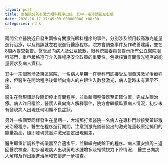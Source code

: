 ```yaml
---
layout: post
title: 兩醫院分別有激光眼科程序出錯　其中一宗涉調亂左右眼
date: 2020-10-17 17:45:00.000000000 +08:00
categories: rthk
---
```


兩間公立醫院近日發生兩宗有關激光眼科程序的事件，分別涉及誤用較高激光能量進行治療，以及錯誤就左右眼進行醫療程序。院方會調查事件及作改善建議，並在8周內提交報告。醫管局向病人及公眾致歉，眼科統籌委員會提示所有公立醫院眼科部門，重申嚴格遵守介入性程序安全政策的重要性，包括核實有關激光程序的能量要求及病人資料。

其中一宗個案涉及東區醫院，一名病人星期一在專科門診接受左眼黃斑激光治療程序，但醫生在開始程序後錯誤向病人的右眼注入數發激光，病人當時未有表示不適。

醫生在發現錯誤後隨即停止有關程序，並重新調整儀器至正確位置，完成左眼治療。病人昨日覆診，醫護人員向病人解釋事件，院方會繼續監察病人情況，初步未有發現病人出現任何明顯不良症狀。

另外一宗個案同樣發生在星期一，大埔那打素醫院一名病人在專科門診接受黃斑激光治療程序。醫生在程序進行期間，注意到激光儀器發出的激光能量較原定擬用的能量為高，隨即發現微脈沖激光設定出現偏差。

醫生即重新調校手術儀器至合適水平，並繼續完成餘下的程序。病人獲安排周三返回醫院檢查，初步發現病人出現黃斑水腫增多及輕微視力下降情況， 醫生已向病人解釋及作出跟進治療和安排進一步檢查。
